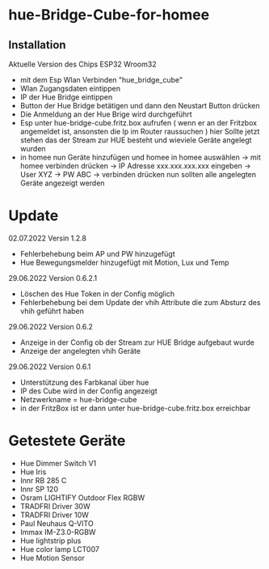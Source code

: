 # hue-Bridge-Cube-for-homee

## Installation

Aktuelle Version des Chips ESP32 Wroom32 

  - mit dem Esp Wlan Verbinden "hue_bridge_cube"
  - Wlan Zugangsdaten eintippen
  - IP der Hue Bridge eintippen
  - Button der Hue Bridge betätigen und dann den Neustart Button drücken
  - Die Anmeldung an der Hue Brige wird durchgeführt
  - Esp unter hue-bridge-cube.fritz.box aufrufen ( wenn er an der Fritzbox angemeldet ist, ansonsten die Ip im Router raussuchen )
    hier Sollte jetzt stehen das der Stream zur HUE besteht und wieviele Geräte angelegt wurden
  - in homee nun Geräte hinzufügen und homee in homee auswählen
    -> mit homee verbinden drücken -> IP Adresse xxx.xxx.xxx.xxx eingeben -> User XYZ -> PW ABC -> verbinden drücken
    nun sollten alle angelegten Geräte angezeigt werden





# Update

02.07.2022 Versin 1.2.8
- Fehlerbehebung beim AP und PW hinzugefügt
- Hue Bewegungsmelder hinzugefügt mit Motion, Lux und Temp

29.06.2022 Version 0.6.2.1
  - Löschen des Hue Token in der Config möglich
  - Fehlerbehebung bei dem Update der vhih Attribute die zum Absturz des vhih geführt haben

29.06.2022 Version 0.6.2
  - Anzeige in der Config ob der Stream zur HUE Bridge aufgebaut wurde 
  - Anzeige der angelegten vhih Geräte 

29.06.2022 Version 0.6.1
  - Unterstützung des Farbkanal über hue
  - IP des Cube wird in der Config angezeigt
  - Netzwerkname = hue-bridge-cube
  - in der FritzBox ist er dann unter hue-bridge-cube.fritz.box erreichbar 



# Getestete Geräte
  - Hue Dimmer Switch V1 
  - Hue Iris 
  - Innr RB 285 C
  - Innr SP 120
  - Osram LIGHTIFY Outdoor Flex RGBW
  - TRADFRI Driver 30W 
  - TRADFRI Driver 10W
  - Paul Neuhaus Q-VITO 
  - Immax IM-Z3.0-RGBW
  - Hue lightstrip plus
  - Hue color lamp LCT007
  - Hue Motion Sensor
  
